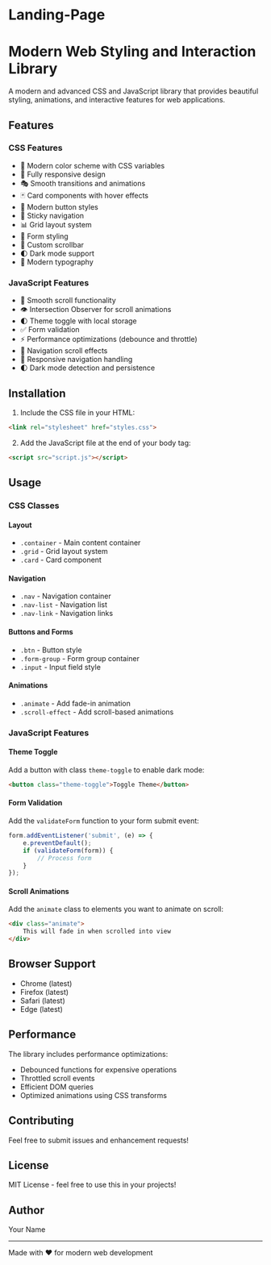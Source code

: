 # Landing-Page

# Modern Web Styling and Interaction Library

A modern and advanced CSS and JavaScript library that provides beautiful styling, animations, and interactive features for web applications.

## Features

### CSS Features
- 🎨 Modern color scheme with CSS variables
- 📱 Fully responsive design
- 🎭 Smooth transitions and animations
- 🃏 Card components with hover effects
- 🔘 Modern button styles
- 🧭 Sticky navigation
- 📊 Grid layout system
- 📝 Form styling
- 🎯 Custom scrollbar
- 🌓 Dark mode support
- 📖 Modern typography

### JavaScript Features
- 🚀 Smooth scroll functionality
- 👁️ Intersection Observer for scroll animations
- 🌓 Theme toggle with local storage
- ✅ Form validation
- ⚡ Performance optimizations (debounce and throttle)
- 🧭 Navigation scroll effects
- 📱 Responsive navigation handling
- 🌓 Dark mode detection and persistence

## Installation

1. Include the CSS file in your HTML:
```html
<link rel="stylesheet" href="styles.css">
```

2. Add the JavaScript file at the end of your body tag:
```html
<script src="script.js"></script>
```

## Usage

### CSS Classes

#### Layout
- `.container` - Main content container
- `.grid` - Grid layout system
- `.card` - Card component

#### Navigation
- `.nav` - Navigation container
- `.nav-list` - Navigation list
- `.nav-link` - Navigation links

#### Buttons and Forms
- `.btn` - Button style
- `.form-group` - Form group container
- `.input` - Input field style

#### Animations
- `.animate` - Add fade-in animation
- `.scroll-effect` - Add scroll-based animations

### JavaScript Features

#### Theme Toggle
Add a button with class `theme-toggle` to enable dark mode:
```html
<button class="theme-toggle">Toggle Theme</button>
```

#### Form Validation
Add the `validateForm` function to your form submit event:
```javascript
form.addEventListener('submit', (e) => {
    e.preventDefault();
    if (validateForm(form)) {
        // Process form
    }
});
```

#### Scroll Animations
Add the `animate` class to elements you want to animate on scroll:
```html
<div class="animate">
    This will fade in when scrolled into view
</div>
```

## Browser Support

- Chrome (latest)
- Firefox (latest)
- Safari (latest)
- Edge (latest)

## Performance

The library includes performance optimizations:
- Debounced functions for expensive operations
- Throttled scroll events
- Efficient DOM queries
- Optimized animations using CSS transforms

## Contributing

Feel free to submit issues and enhancement requests!

## License

MIT License - feel free to use this in your projects!

## Author

Your Name

---

Made with ❤️ for modern web development 
